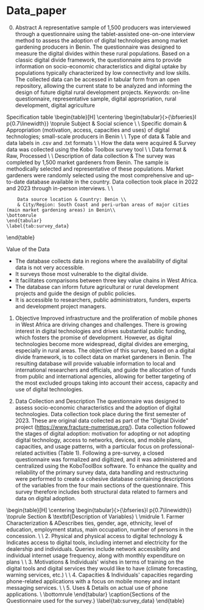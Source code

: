 # Data_paper
0. Abstract
A representative sample of 1,500 producers was interviewed through a questionnaire using the tablet-assisted one-on-one interview method to assess the adoption of digital technologies among market gardening producers in Benin. The questionnaire was designed to measure the digital divides within these rural populations. Based on a classic digital divide framework, the questionnaire aims to provide information on socio-economic characteristics and digital uptake by populations typically characterized by low connectivity and low skills. The collected data can be accessed in tabular form from an open repository, allowing the current state to be analyzed and informing the design of future digital rural development projects.
Keywords: on-line questionnaire, representative sample, digital appropriation, rural development, digital agriculture

Specification table
\begin{table}[H]
    \centering
    \begin{tabular}{>{\bfseries}l p{0.7\linewidth}}
    \toprule
        Subject & Social science \\
    \\
        Specific domain & Appropriation (motivation, access, capacities and uses) of digital technologies; small-scale producers in Benin \\
    \\
        Type of data & Table and data labels in .csv and .txt formats \\
    \\
        How the data were acquired & Survey data was collected using the Kobo Toolbox survey tool \\
    \\
        Data format & Raw, Processed \\
    \\
        Description of data collection & The survey was completed by 1,500 market gardeners from Benin. The sample is methodically selected and representative of these populations. Market gardeners were randomly selected using the most comprehensive and up-to-date database available in the country. Data collection took place in 2022 and 2023 through in-person interviews. \\ \\
    
        Data source location & Country: Benin \\
        & City/Region: South Coast and peri-urban areas of major cities (main market gardening areas) in Benin\\
    \bottomrule
    \end{tabular}
    \label{tab:survey_data}
\end{table}

Value of the Data
-	The database collects data in regions where the availability of digital data is not very accessible.
-	It surveys those most vulnerable to the digital divide.
-	It facilitates comparisons between three key value chains in West Africa.
-	The database can inform future agricultural or rural development projects and guide the design of public policies.
-	It is accessible to researchers, public administrators, funders, experts and development project managers.

1.	Objective
Improved infrastructure and the proliferation of mobile phones in West Africa are driving changes and challenges. There is growing interest in digital technologies and drives substantial public funding, which fosters the promise of development. However, as digital technologies become more widespread, digital divides are emerging, especially in rural areas. The objective of this survey, based on a digital divide framework, is to collect data on market gardeners in Benin. The resulting database will provide valuable information to local and international researchers and officials, and guide the allocation of funds from public and international agencies, allowing for better targeting of the most excluded groups taking into account their access, capacity and use of digital technologies.

2.	Data Collection and Description
The questionnaire was designed to assess socio-economic characteristics and the adoption of digital technologies. Data collection took place during the first semester of 2023. These are original data collected as part of the "Digital Divide" project (https://www.fracture-numerique.org/). Data collection followed the stages of digital adoption: motivation for adopting or not adopting digital technology, access to networks, devices, and mobile plans, capacities, and usage patterns, with a particular focus on professional-related activities (Table 1). Following a pre-survey, a closed questionnaire was formalized and digitized, and it was administered and centralized using the KoboToolBox software.
To enhance the quality and reliability of the primary survey data, data handling and restructuring were performed to create a cohesive database containing descriptions of the variables from the four main sections of the questionnaire. This survey therefore includes both structural data related to farmers and data on digital adoption.


\begin{table}[H]
    \centering
    \begin{tabular}{>{\bfseries}l p{0.7\linewidth}}
    \toprule
        Section & \textbf{Description of Variables} \\
    \midrule
        1. Farmer Characterization & ADescribes ties, gender, age, ethnicity, level of education, employment status, main occupation, number of persons in the concession. \\
    \\
        2. Physical and physical access to digital technology & Indicates access to digital tools, including internet and electricity for the dealership and individuals. Queries include network accessibility and individual internet usage frequency, along with monthly expenditure on plans \\
    \\
        3. Motivations & Individuals' wishes in terms of training on the digital tools and digital services they would like to have (climate forecasting, warning services, etc.) \\
    \\
        4. Capacities & Individuals' capacities regarding phone-related applications with a focus on mobile money and instant messaging services.  \\
    \\
        5. Uses & Details on actual use of phone applications.  \\ 
    \bottomrule
    \end{tabular}
    \caption{Sections of the Questionnaire used for the survey.}
    \label{tab:survey_data}
\end{table}



